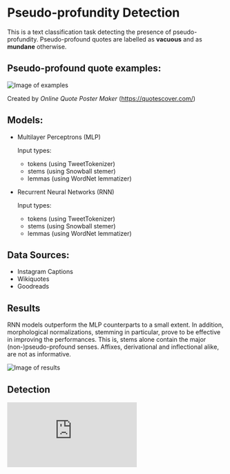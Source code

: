 # Pseudo-profundity Detection

This is a text classification task detecting the presence of pseudo-profundity. Pseudo-profound quotes are labelled as **vacuous** and as **mundane** otherwise.

## Pseudo-profound quote examples:

![Image of examples](https://raw.githubusercontent.com/jerrychihchun/pseudo-profunidity/master/figures/quotes.png)

Created by *Online Quote Poster Maker* (https://quotescover.com/) 

## Models:
- Multilayer Perceptrons (MLP)

  Input types:
  - tokens (using TweetTokenizer)
  - stems (using Snowball stemer)
  - lemmas (using WordNet lemmatizer)
- Recurrent Neural Networks (RNN)

  Input types:
  - tokens (using TweetTokenizer)
  - stems (using Snowball stemer)
  - lemmas (using WordNet lemmatizer)
  
## Data Sources:
- Instagram Captions
- Wikiquotes
- Goodreads

## Results

RNN models outperform the MLP counterparts to a small extent. In addition, morphological normalizations, stemming in particular, prove to be effective in improving the performances. This is, stems alone contain the major (non-)pseudo-profound senses. Affixes, derivational and inflectional alike, are not as informative.

![Image of results](https://raw.githubusercontent.com/jerrychihchun/pseudo-profunidity/master/figures/result.png)

## Detection

![Image of detection](https://raw.githubusercontent.com/jerrychihchun/pseudo-profunidity/master/figures/eval.pdf)
